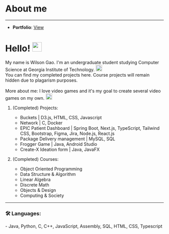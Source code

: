 # About me
---
- **Portfolio**: [View](https://wg-portfolio.web.app/)
<h1>
  Hello!
  <img src="https://media.giphy.com/media/hvRJCLFzcasrR4ia7z/giphy.gif" width="30px"/>
</h1> My name is Wilson Gao. I'm an undergraduate student studying Computer Science at Georgia Institute of Technology.
<img src=https://github.com/GaoWilson81/GaoWilson81/assets/65750807/57060f2f-fd95-4741-8674-476dfa16b3e9" width="20px"/>
<br> You can find my completed projects here. Course projects will remain hidden due to plagarism purposes.
<br>
<br>
More about me: I love video games and it's my goal to create several video games on my own. 
<img src="https://github.com/GaoWilson81/GaoWilson81/assets/65750807/3d7e7ccb-ec7f-4fe2-8933-3ad788d01fe0" width="20px"/>





1.  (Completed) Projects:
    - Buckets | D3.js, HTML, CSS, Javascript 
    - Network | C, Docker
    - EPIC Patient Dashboard | Spring Boot, Next.js, TypeScript, Tailwind CSS, Bootstrap, Figma, Jira, Node.js, React.js
    - Package Delivery management | MySQL, SQL
    - Frogger Game | Java, Android Studio
    - Create-X Ideation form | Java, JavaFX

2.  (Completed) Courses:
    - Object Oriented Programming
    - Data Structure & Algorithm
    - Linear Algebra
    - Discrete Math
    - Objects & Design
    - Computing & Society


---
### :hammer_and_wrench: Languages:
<div>
  - Java, Python, C, C++, JavaScript, Assembly, SQL, HTML, CSS, Typescript
</div>
